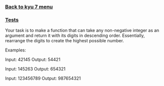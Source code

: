 ### [Back to kyu 7 menu](../)<br>
### [Tests](../../../../../../../test/java/net/oleksin/kata/kyu7/descendingoprder)
Your task is to make a function that can take any non-negative integer as an argument and return it with its digits in descending order. Essentially, rearrange the digits to create the highest possible number.

Examples:

Input: 42145 Output: 54421

Input: 145263 Output: 654321

Input: 123456789 Output: 987654321
